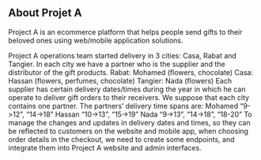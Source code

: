 
## About Projet A 

Project A is an ecommerce platform that helps people send gifts to their beloved ones using web/mobile application
solutions.

Project A operations team started delivery in 3 cities: Casa, Rabat and Tangier. In each city we have a partner who is
the supplier and the distributor of the gift products.
Rabat: Mohamed (flowers, chocolate)
Casa: Hassan (flowers, perfumes, chocolate)
Tangier: Nada (flowers)
Each supplier has certain delivery dates/times during the year in which he can operate to deliver gift orders to their
receivers. We suppose that each city contains one partner.
The partners’ delivery time spans are:
Mohamed “9->12”, “14->18”
Hassan “10->13”, “15->19”
Nada “9->13”, “14->18”, “18-20”
To manage the changes and updates in delivery dates and times, so they can be reflected to customers on the website
and mobile app, when choosing order details in the checkout, we need to create some endpoints, and integrate them
into Project A website and admin interfaces. 
